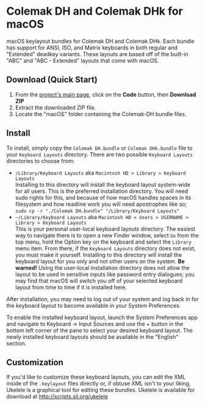 Colemak DH and Colemak DHk for macOS
====================================

macOS keylayout bundles for Colemak DH and Colemak DHk. Each bundle has
support for ANSI, ISO, and Matrix keyboards in both regular and
"Extended" deadkey variants. These layouts are based off of the built-in
"ABC" and "ABC - Extended" layouts that come with macOS.


## Download (Quick Start)

1. From the [project's main page](https://github.com/ColemakMods/mod-dh), click on the **Code** button, then **Download ZIP**
2. Extract the downloaded ZIP file.
3. Locate the "macOS" folder containing the Colemak-DH bundle files.

## Install

To install, simply copy the `Colemak DH.bundle` or `Colemak DHk.bundle`
file to your `Keyboard Layouts` directory. There are two possible
`Keyboard Layouts` directories to choose from:

- `/Library/Keyboard Layouts` aka
  `Macintosh HD > Library > Keyboard Layouts`  
  Installing to this directory will install the keyboard layout
  system-wide for all users. This is the preferred installation
  directory. You will need sudo rights for this, and because of how macOS handles spaces in its filesystem and how readline work you will need apostrophes like so;
  ```sudo cp -r "./Colemak DH.bundle" "/Library/Keyboard Layouts"```
- `~/Library/Keyboard Layouts` aka
  `Macintosh HD > Users > USERNAME > Library > Keyboard Layouts`  
  This is your personal user-local keyboard layouts directory. The
  easiest way to navigate there is to open a new Finder window, select
  `Go` from the top menu, hold the Option key on the keyboard and select
  the `Library` menu item. From there, if the `Keyboard Layouts` directory
  does not exist, you must make it yourself.  Installing to this directory
  will install the keyboard layout for you only and not other users on the
  system. **Be warned!** Using the user-local installation directory does
  not allow the layout to be used in sensitive inputs like password entry
  dialogues; you may find that macOS will switch you off of your selected
  keyboard layout from time to time if it is installed here.

After installation, you may need to log out of your system and log back
in for the keyboard layout to become available in your System
Preferences.

To enable the installed keyboard layout, launch the System Preferences
app and navigate to Keyboard -> Input Sources and use the + button in
the bottom left corner of the pane to select your desired keyboard
layout. The newly installed keyboard layouts should be available in the
"English" section.

## Customization

If you'd like to customize these keyboard layouts, you can edit the XML
inside of the `.keylayout` files directly or, if obtuse XML isn't to
your liking, Ukelele is a graphical tool for editing these bundles.
Ukelele is available for download at http://scripts.sil.org/ukelele
